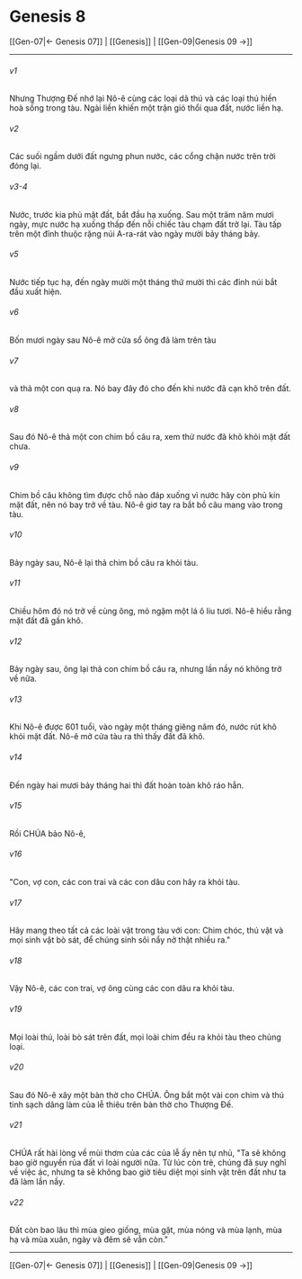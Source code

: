 # Genesis 8

[[Gen-07|← Genesis 07]] | [[Genesis]] | [[Gen-09|Genesis 09 →]]
***



###### v1 
Nhưng Thượng Đế nhớ lại Nô-ê cùng các loại dã thú và các loại thú hiền hoà sống trong tàu. Ngài liền khiến một trận gió thổi qua đất, nước liền hạ. 

###### v2 
Các suối ngầm dưới đất ngưng phun nước, các cổng chận nước trên trời đóng lại. 

###### v3-4 
Nước, trước kia phủ mặt đất, bắt đầu hạ xuống. Sau một trăm năm mươi ngày, mực nước hạ xuống thấp đến nỗi chiếc tàu chạm đất trở lại. Tàu tấp trên một đỉnh thuộc rặng núi A-ra-rát vào ngày mười bảy tháng bảy. 

###### v5 
Nước tiếp tục hạ, đến ngày mười một tháng thứ mười thì các đỉnh núi bắt đầu xuất hiện. 

###### v6 
Bốn mươi ngày sau Nô-ê mở cửa sổ ông đã làm trên tàu 

###### v7 
và thả một con quạ ra. Nó bay đây đó cho đến khi nước đã cạn khô trên đất. 

###### v8 
Sau đó Nô-ê thả một con chim bồ câu ra, xem thử nước đã khô khỏi mặt đất chưa. 

###### v9 
Chim bồ câu không tìm được chỗ nào đáp xuống vì nước hãy còn phủ kín mặt đất, nên nó bay trở về tàu. Nô-ê giơ tay ra bắt bồ câu mang vào trong tàu. 

###### v10 
Bảy ngày sau, Nô-ê lại thả chim bồ câu ra khỏi tàu. 

###### v11 
Chiều hôm đó nó trở về cùng ông, mỏ ngậm một lá ô liu tươi. Nô-ê hiểu rằng mặt đất đã gần khô. 

###### v12 
Bảy ngày sau, ông lại thả con chim bồ câu ra, nhưng lần nầy nó không trở về nữa. 

###### v13 
Khi Nô-ê được 601 tuổi, vào ngày một tháng giêng năm đó, nước rút khô khỏi mặt đất. Nô-ê mở cửa tàu ra thì thấy đất đã khô. 

###### v14 
Đến ngày hai mươi bảy tháng hai thì đất hoàn toàn khô ráo hẳn. 

###### v15 
Rồi CHÚA bảo Nô-ê, 

###### v16 
"Con, vợ con, các con trai và các con dâu con hãy ra khỏi tàu. 

###### v17 
Hãy mang theo tất cả các loài vật trong tàu với con: Chim chóc, thú vật và mọi sinh vật bò sát, để chúng sinh sôi nẩy nở thật nhiều ra." 

###### v18 
Vậy Nô-ê, các con trai, vợ ông cùng các con dâu ra khỏi tàu. 

###### v19 
Mọi loài thú, loài bò sát trên đất, mọi loài chim đều ra khỏi tàu theo chủng loại. 

###### v20 
Sau đó Nô-ê xây một bàn thờ cho CHÚA. Ông bắt một vài con chim và thú tinh sạch dâng làm của lễ thiêu trên bàn thờ cho Thượng Đế. 

###### v21 
CHÚA rất hài lòng về mùi thơm của các của lễ ấy nên tự nhủ, "Ta sẽ không bao giờ nguyền rủa đất vì loài người nữa. Từ lúc còn trẻ, chúng đã suy nghĩ về việc ác, nhưng ta sẽ không bao giờ tiêu diệt mọi sinh vật trên đất như ta đã làm lần nầy. 

###### v22 
Đất còn bao lâu thì mùa gieo giống, mùa gặt, mùa nóng và mùa lạnh, mùa hạ và mùa xuân, ngày và đêm sẽ vẫn còn."

***
[[Gen-07|← Genesis 07]] | [[Genesis]] | [[Gen-09|Genesis 09 →]]
